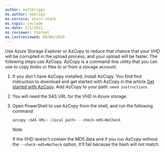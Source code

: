 ```yaml
---
author: mattbriggs
ms.author: mabrigg
ms.service: azure-stack
ms.topic: include
ms.date: 2/1/2021
ms.reviewer: thoroet
ms.lastreviewed: 08/04/2020
---
```


Use Azure Storage Explorer or AzCopy to reduce that chance that your VHD will be corrupted in the upload process, and your upload will be faster. The following steps use AzCopy. AzCopy is a command-line utility that you can use to copy blobs or files to or from a storage account.

1. If you don't have AzCopy installed, install AzCopy. You find find instruction to download and get started with AzCopy in the article [Get started with AzCopy](/azure/storage/common/storage-use-azcopy-v10). Add AzCopy to your path. `need instructions.`

2. You will need the SAS URL for the VHD in Azure storage.

3. Open PowerShell to use AzCopy from the shell, and run the following command:

    ```powershell  
    azcopy <SAS URL> <local path> --check-md5=NoCheck
    ````

    > [!NOTE]
    > If the VHD  doesn't contain the MD5 data and if you run AzCopy without the `--check-md5=NoCheck` option, it'll fail because the hash will not match.